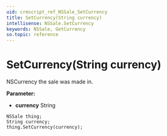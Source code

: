 ```yaml
---
uid: crmscript_ref_NSSale_SetCurrency
title: SetCurrency(String currency)
intellisense: NSSale.SetCurrency
keywords: NSSale, GetCurrency
so.topic: reference
---
```


# SetCurrency(String currency)

NSCurrency the sale was made in.

**Parameter:** 
* **currency** String

```crmscript
NSSale thing;
String currency;
thing.SetCurrency(currency);
```

